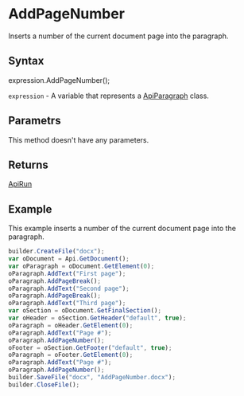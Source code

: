 # AddPageNumber

Inserts a number of the current document page into the paragraph.

## Syntax

expression.AddPageNumber();

`expression` - A variable that represents a [ApiParagraph](../ApiParagraph.md) class.

## Parametrs

This method doesn't have any parameters.

## Returns

[ApiRun](../../ApiRun/ApiRun.md)

## Example

This example inserts a number of the current document page into the paragraph.

```javascript
builder.CreateFile("docx");
var oDocument = Api.GetDocument();
var oParagraph = oDocument.GetElement(0);
oParagraph.AddText("First page");
oParagraph.AddPageBreak();
oParagraph.AddText("Second page");
oParagraph.AddPageBreak();
oParagraph.AddText("Third page");
var oSection = oDocument.GetFinalSection();
var oHeader = oSection.GetHeader("default", true);
oParagraph = oHeader.GetElement(0);
oParagraph.AddText("Page #");
oParagraph.AddPageNumber();
oFooter = oSection.GetFooter("default", true);
oParagraph = oFooter.GetElement(0);
oParagraph.AddText("Page #");
oParagraph.AddPageNumber();
builder.SaveFile("docx", "AddPageNumber.docx");
builder.CloseFile();
```